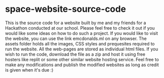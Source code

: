 # space-website-source-code
This is the source code for a website built by me and my friends for a Hackathon conducted at our school. Please feel free to check it out if you would like some ideas on how to do such a project.
If you would like to visit the website, you can use the link emcdonalds.ml on any browser.
The assets folder holds all the images, CSS styles and prequesites required to run the website.
All the web-pages are stored as individual html files.
If you wish to run the code, download the file as a zip and host it using free hosters like replit or some other similar website hosting service.
Feel free to make any modifications and publish the modified websites as long as credit is given when it's due :)
